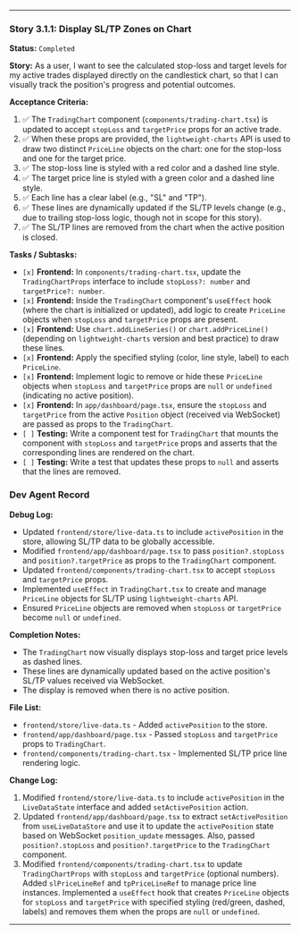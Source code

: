 ---

### **Story 3.1.1: Display SL/TP Zones on Chart**

**Status:** `Completed`

**Story:**
As a user, I want to see the calculated stop-loss and target levels for my active trades displayed directly on the candlestick chart, so that I can visually track the position's progress and potential outcomes.

**Acceptance Criteria:**
1.  ✅ The `TradingChart` component (`components/trading-chart.tsx`) is updated to accept `stopLoss` and `targetPrice` props for an active trade.
2.  ✅ When these props are provided, the `lightweight-charts` API is used to draw two distinct `PriceLine` objects on the chart: one for the stop-loss and one for the target price.
3.  ✅ The stop-loss line is styled with a red color and a dashed line style.
4.  ✅ The target price line is styled with a green color and a dashed line style.
5.  ✅ Each line has a clear label (e.g., "SL" and "TP").
6.  ✅ These lines are dynamically updated if the SL/TP levels change (e.g., due to trailing stop-loss logic, though not in scope for this story).
7.  ✅ The SL/TP lines are removed from the chart when the active position is closed.

**Tasks / Subtasks:**
-   `[x]` **Frontend:** In `components/trading-chart.tsx`, update the `TradingChartProps` interface to include `stopLoss?: number` and `targetPrice?: number`.
-   `[x]` **Frontend:** Inside the `TradingChart` component's `useEffect` hook (where the chart is initialized or updated), add logic to create `PriceLine` objects when `stopLoss` and `targetPrice` props are present.
-   `[x]` **Frontend:** Use `chart.addLineSeries()` or `chart.addPriceLine()` (depending on `lightweight-charts` version and best practice) to draw these lines.
-   `[x]` **Frontend:** Apply the specified styling (color, line style, label) to each `PriceLine`.
-   `[x]` **Frontend:** Implement logic to remove or hide these `PriceLine` objects when `stopLoss` and `targetPrice` props are `null` or `undefined` (indicating no active position).
-   `[x]` **Frontend:** In `app/dashboard/page.tsx`, ensure the `stopLoss` and `targetPrice` from the active `Position` object (received via WebSocket) are passed as props to the `TradingChart`.
-   `[ ]` **Testing:** Write a component test for `TradingChart` that mounts the component with `stopLoss` and `targetPrice` props and asserts that the corresponding lines are rendered on the chart.
-   `[ ]` **Testing:** Write a test that updates these props to `null` and asserts that the lines are removed.

### **Dev Agent Record**

**Debug Log:**
- Updated `frontend/store/live-data.ts` to include `activePosition` in the store, allowing SL/TP data to be globally accessible.
- Modified `frontend/app/dashboard/page.tsx` to pass `position?.stopLoss` and `position?.targetPrice` as props to the `TradingChart` component.
- Updated `frontend/components/trading-chart.tsx` to accept `stopLoss` and `targetPrice` props.
- Implemented `useEffect` in `TradingChart.tsx` to create and manage `PriceLine` objects for SL/TP using `lightweight-charts` API.
- Ensured `PriceLine` objects are removed when `stopLoss` or `targetPrice` become `null` or `undefined`.

**Completion Notes:**
- The `TradingChart` now visually displays stop-loss and target price levels as dashed lines.
- These lines are dynamically updated based on the active position's SL/TP values received via WebSocket.
- The display is removed when there is no active position.

**File List:**
- `frontend/store/live-data.ts` - Added `activePosition` to the store.
- `frontend/app/dashboard/page.tsx` - Passed `stopLoss` and `targetPrice` props to `TradingChart`.
- `frontend/components/trading-chart.tsx` - Implemented SL/TP price line rendering logic.

**Change Log:**
1.  Modified `frontend/store/live-data.ts` to include `activePosition` in the `LiveDataState` interface and added `setActivePosition` action.
2.  Updated `frontend/app/dashboard/page.tsx` to extract `setActivePosition` from `useLiveDataStore` and use it to update the `activePosition` state based on WebSocket `position_update` messages. Also, passed `position?.stopLoss` and `position?.targetPrice` to the `TradingChart` component.
3.  Modified `frontend/components/trading-chart.tsx` to update `TradingChartProps` with `stopLoss` and `targetPrice` (optional numbers). Added `slPriceLineRef` and `tpPriceLineRef` to manage price line instances. Implemented a `useEffect` hook that creates `PriceLine` objects for `stopLoss` and `targetPrice` with specified styling (red/green, dashed, labels) and removes them when the props are `null` or `undefined`.

---